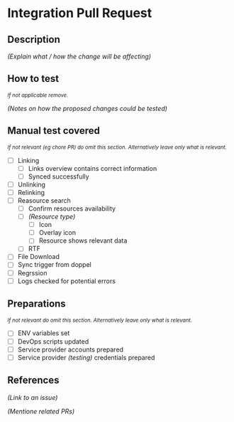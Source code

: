 # Integration Pull Request

## Description

_(Explain what / how the change will be affecting)_

## How to test
_<sub>If not applicable remove.</sub>_

_(Notes on how the proposed changes could be tested)_

## Manual test covered
_<sub>If not relevant _(eg chore PR)_ do omit this section. Alternatively leave only what is relevant.</sub>_

- [ ] Linking
  - [ ] Links overview contains correct information
  - [ ] Synced successfully
- [ ] Unlinking
- [ ] Relinking
- [ ] Reasource search
  - [ ] Confirm resources availability
  - [ ] _(Resource type)_
    - [ ] Icon
    - [ ] Overlay icon
    - [ ] Resource shows relevant data
  - [ ] RTF
- [ ] File Download
- [ ] Sync trigger from doppel
- [ ] Regrssion
- [ ] Logs checked for potential errors

## Preparations
_<sub>If not relevant do omit this section. Alternatively leave only what is relevant.</sub>_

- [ ] ENV variables set
- [ ] DevOps scripts updated
- [ ] Service provider accounts prepared
- [ ] Service provider _(testing)_ credentials prepared

## References

_(Link to an issue)_

_(Mentione related PRs)_
